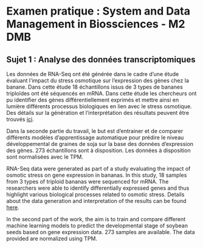 # Examen pratique : System and Data Management in Biossciences - M2 DMB
## Sujet 1 : Analyse des données transcriptomiques
Les données de RNA-Seq ont été générée dans le cadre d’une étude évaluant l’impact du stress osmotique sur l’expression des gènes chez la banane. Dans cette étude 18 échantillons issus de 3 types de bananes triploïdes ont été séquencés en mRNA. Dans cette étude les chercheurs ont pu identifier des gènes différentiellement exprimés et mettre ainsi en lumière différents processus biologiques en lien avec le stress osmotique. Des détails sur la génération et l’interprétation des résultats peuvent être trouvés [ici](https://europepmc.org/article/MED/26935041).

Dans la seconde partie du travail, le but est d’entrainer et de comparer différents modèles d’apprentissage automatique pour prédire le niveau développemental de graines de soja sur la base des données d’expression des gènes. 273 échantillons sont à disposition. Les données à disposition sont normalisées avec le TPM.

RNA-Seq data were generated as part of a study evaluating the impact of osmotic stress on gene expression in bananas. In this study, 18 samples from 3 types of triploid bananas were sequenced for mRNA. The researchers were able to identify differentially expressed genes and thus highlight various biological processes related to osmotic stress. Details about the data generation and interpretation of the results can be found [here](https://europepmc.org/article/MED/26935041).

In the second part of the work, the aim is to train and compare different machine learning models to predict the developmental stage of soybean seeds based on gene expression data. 273 samples are available. The data provided are normalized using TPM.
